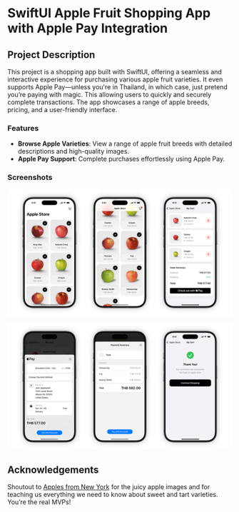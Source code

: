 # SwiftUI Apple Fruit Shopping App with Apple Pay Integration

## Project Description
This project is a shopping app built with SwiftUI, offering a seamless and interactive experience for purchasing various apple fruit varieties. It even supports Apple Pay—unless you're in Thailand, in which case, just pretend you’re paying with magic. This allowing users to quickly and securely complete transactions. The app showcases a range of apple breeds, pricing, and a user-friendly interface.

### Features
- **Browse Apple Varieties**: View a range of apple fruit breeds with detailed descriptions and high-quality images.
- **Apple Pay Support**: Complete purchases effortlessly using Apple Pay.

### Screenshots
![](https://raw.githubusercontent.com/npwitk/LegitAppleStore/refs/heads/main/App%20Images/AppStore_Screenshots_1.png)

![](https://raw.githubusercontent.com/npwitk/LegitAppleStore/refs/heads/main/App%20Images/AppStore_Screenshots_2.png)

## Acknowledgements
Shoutout to [Apples from New York](https://www.applesfromny.com/varieties/) for the juicy apple images and for teaching us everything we need to know about sweet and tart varieties. You’re the real MVPs!
